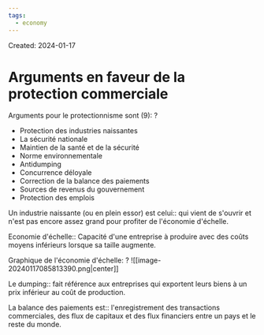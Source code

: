 ```yaml
---
tags:
  - economy
---
```

Created: 2024-01-17

# Arguments en faveur de la protection commerciale

Arguments pour le protectionnisme sont (9):
?
- Protection des industries naissantes
- La sécurité nationale
- Maintien de la santé et de la sécurité
- Norme environnementale
- Antidumping
- Concurrence déloyale
- Correction de la balance des paiements
- Sources de revenus du gouvernement
- Protection des emplois
<!--SR:!2024-02-12,12,210-->


Un industrie naissante (ou en plein essor) est celui:: qui vient de s'ouvrir et n'est pas encore assez grand pour profiter de l'économie d'échelle.
<!--SR:!2024-02-22,24,250-->

Economie d'échelle:: Capacité d'une entreprise à produire avec des coûts moyens inférieurs lorsque sa taille augmente.
<!--SR:!2024-02-02,7,190-->

Graphique de l'économie d'échelle:
?
![[image-20240117085813390.png|center]]
<!--SR:!2024-02-12,16,250-->



Le dumping:: fait référence aux entreprises qui exportent leurs biens à un prix inférieur au coût de production.
<!--SR:!2024-02-01,7,210-->

La balance des paiements est:: l'enregistrement des transactions commerciales, des flux de capitaux et des flux financiers entre un pays et le reste du monde.
<!--SR:!2024-02-15,18,250-->